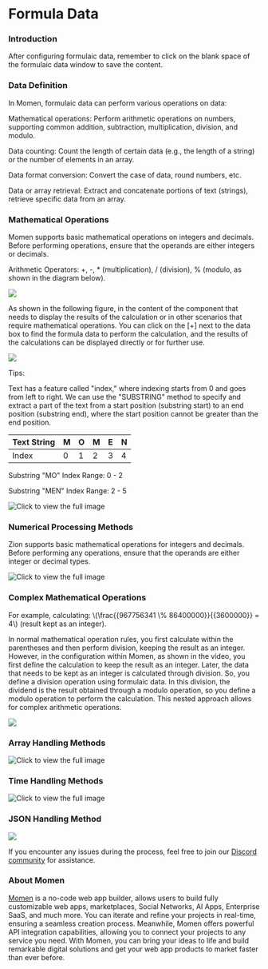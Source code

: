 # Formula Data

### **Introduction**

After configuring formulaic data, remember to click on the blank space of the formulaic data window to save the content.

### **Data Definition**

In Momen, formulaic data can perform various operations on data:

Mathematical operations: Perform arithmetic operations on numbers, supporting common addition, subtraction, multiplication, division, and modulo.

Data counting: Count the length of certain data (e.g., the length of a string) or the number of elements in an array.

Data format conversion: Convert the case of data, round numbers, etc.

Data or array retrieval: Extract and concatenate portions of text (strings), retrieve specific data from an array.

### **Mathematical Operations**

Momen supports basic mathematical operations on integers and decimals. Before performing operations, ensure that the operands are either integers or decimals.

Arithmetic Operators: +, -, \* (multiplication), / (division), % (modulo, as shown in the diagram below).

![](<../../.gitbook/assets/0 (52).png>)

As shown in the following figure, in the content of the component that needs to display the results of the calculation or in other scenarios that require mathematical operations. You can click on the \[+] next to the data box to find the formula data to perform the calculation, and the results of the calculations can be displayed directly or for further use.

![](<../../.gitbook/assets/1 (89).png>)

Tips:

Text has a feature called "index," where indexing starts from 0 and goes from left to right. We can use the "SUBSTRING" method to specify and extract a part of the text from a start position (substring start) to an end position (substring end), where the start position cannot be greater than the end position.

| Text String | M | O | M | E | N |
| ----------- | - | - | - | - | - |
| Index       | 0 | 1 | 2 | 3 | 4 |

Substring "MO" Index Range: 0 - 2

Substring "MEN" Index Range: 2 - 5

![Click to view the full image](<../../.gitbook/assets/2 (72).png>)

### **Numerical Processing Methods**

Zion supports basic mathematical operations for integers and decimals. Before performing any operations, ensure that the operands are either integer or decimal types.

![Click to view the full image](<../../.gitbook/assets/3 (68).png>)

### **Complex Mathematical Operations**

For example, calculating: \\(\frac\{{967756341 \\% 86400000\}}\{{3600000\}} = 4\\) (result kept as an integer).

In normal mathematical operation rules, you first calculate within the parentheses and then perform division, keeping the result as an integer. However, in the configuration within Momen, as shown in the video, you first define the calculation to keep the result as an integer. Later, the data that needs to be kept as an integer is calculated through division. So, you define a division operation using formulaic data. In this division, the dividend is the result obtained through a modulo operation, so you define a modulo operation to perform the calculation. This nested approach allows for complex arithmetic operations.

![](<../../.gitbook/assets/4 (10).gif>)

### **Array Handling Methods**

![Click to view the full image](<../../.gitbook/assets/5 (51).png>)

### **Time Handling Methods**

![Click to view the full image](<../../.gitbook/assets/6 (46).png>)

### **JSON Handling Method**

![](<../../.gitbook/assets/7 (36).png>)

If you encounter any issues during the process, feel free to join our [Discord community](https://discord.com/invite/UCyhySSXfz) for assistance.

### **About Momen​​**

[Momen](https://momen.app/?channel=blog-about) is a no-code web app builder, allows users to build fully customizable web apps, marketplaces, Social Networks, AI Apps, Enterprise SaaS, and much more. You can iterate and refine your projects in real-time, ensuring a seamless creation process. Meanwhile, Momen offers powerful API integration capabilities, allowing you to connect your projects to any service you need. With Momen, you can bring your ideas to life and build remarkable digital solutions and get your web app products to market faster than ever before.​​
